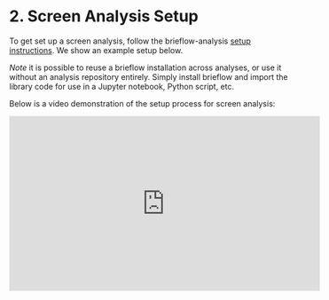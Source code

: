 # 2. Screen Analysis Setup

To get set up a screen analysis, follow the brieflow-analysis [setup instructions](https://github.com/cheeseman-lab/brieflow-analysis?tab=readme-ov-file#set-up).
We show an example setup below.

*Note* it is possible to reuse a brieflow installation across analyses, or use it without an analysis repository entirely.
Simply install brieflow and import the library code for use in a Jupyter notebook, Python script, etc.

Below is a video demonstration of the setup process for screen analysis:
<iframe width="560" height="315" src="https://www.youtube.com/embed/qKhM52VQHNg" frameborder="0" allowfullscreen></iframe>

